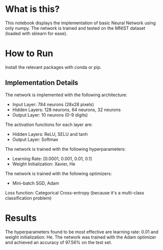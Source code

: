 # What is this?

This notebook displays the implementation of basic Neural Network using only numpy. The network is trained and tested on the MNIST dataset (loaded with sklearn for ease).

# How to Run

Install the relevant packages with conda or pip.

## Implementation Details

The network is implemented with the following architecture:

- Input Layer: 784 neurons (28x28 pixels)
- Hidden Layers: 128 neurons, 64 neurons, 32 neurons
- Output Layer: 10 neurons (0-9 digits)

The activation functions for each layer are:

- Hidden Layers: ReLU, SELU and tanh
- Output Layer: Softmax

The network is trained with the following hyperparameters:

- Learning Rate: [0.0001, 0.001, 0.01, 0.1]
- Weight Initialization: Xavier, He

The network is trained with the following optimizers:

- Mini-batch SGD, Adam

Loss function: Categorical Cross-entropy (because it's a multi-class classification problem)

# Results

The hyperparameters found to be most effective are learning rate: 0.01 and weight initialization: He. The network was trained with the Adam optimizer and achieved an accuracy of 97.56% on the test set.
